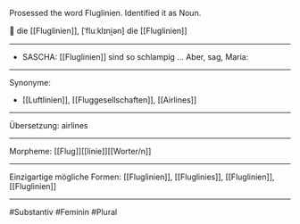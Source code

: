 Prosessed the word Fluglinien. Identified it as Noun.

🔵 die [[Fluglinien]], [ˈfluːklɪni̯ən]
die [[Fluglinien]]


---
- SASCHA: [[Fluglinien]] sind so schlampig … Aber, sag, Maria:  


---
Synonyme:
- [[Luftlinien]], [[Fluggesellschaften]], [[Airlines]]

---
Übersetzung: airlines

---
Morpheme:
[[Flug]][[linie]][[Worter/n]]

---
Einzigartige mögliche Formen: [[Fluglinien]], [[Fluglinies]], [[Fluglinien]], [[Fluglinien]]

---
#Substantiv #Feminin 
#Plural